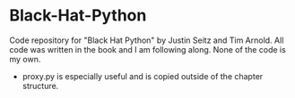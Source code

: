 # Black-Hat-Python

Code repository for "Black Hat Python" by Justin Seitz and Tim Arnold. All code was written in the book and I am following along. None of the code is my own.  

* proxy.py is especially useful and is copied outside of the chapter structure. 
